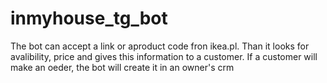 # inmyhouse_tg_bot
The bot can accept a link or aproduct code fron ikea.pl. Than it looks for avalibility, price and gives this information to a customer. If a customer will make an oeder, the bot will create it in an owner's crm

